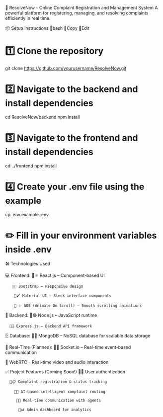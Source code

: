 🚀 ResolveNow - Online Complaint Registration and Management System
A powerful platform for registering, managing, and resolving complaints efficiently in real time.

📦 Setup Instructions
🔸bash
🔸Copy
🔸Edit
# 1️⃣ Clone the repository
git clone https://github.com/yourusername/ResolveNow.git

# 2️⃣ Navigate to the backend and install dependencies
cd ResolveNow/backend
npm install

# 3️⃣ Navigate to the frontend and install dependencies
cd ../frontend
npm install

# 4️⃣ Create your .env file using the example
cp .env.example .env
# ✏️ Fill in your environment variables inside .env
🛠️ Technologies Used

💻 Frontend:
     🔸⚛️ React.js – Component-based UI

       🔸🎨 Bootstrap – Responsive design

        🔸🖌️ Material UI – Sleek interface components

        🔸 ✨ AOS (Animate On Scroll) – Smooth scrolling animations

🧠 Backend:
    🔸🟢 Node.js – JavaScript runtime

      🔸🔧 Express.js – Backend API framework

🗄️ Database:
     🔸🍃 MongoDB – NoSQL database for scalable data storage

🔴 Real-Time (Planned):
    🔸📡 Socket.io – Real-time event-based communication

🎥 WebRTC – Real-time video and audio interaction

✅ Project Features (Coming Soon!)
     🔸🔐 User authentication

      🔸📋 Complaint registration & status tracking

        🔸🧠 AI-based intelligent complaint routing

         🔸📞 Real-time communication with agents

          🔸📊 Admin dashboard for analytics

